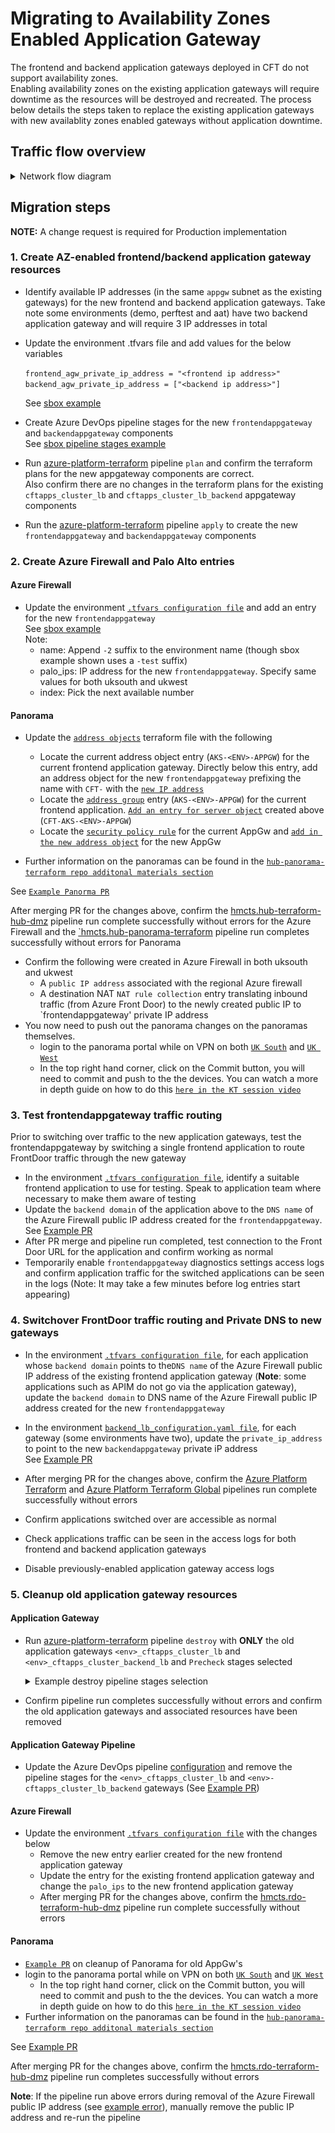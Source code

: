 # Migrating to Availability Zones Enabled Application Gateway  
The frontend and backend application gateways deployed in CFT do not support availability zones.  
Enabling availability zones on the existing application gateways will require downtime as the resources will be destroyed and recreated.  The process below details the steps taken to replace the existing application gateways with new availablity zones enabled gateways without application downtime.  

## Traffic flow overview  
  <details>
  <summary>Network flow diagram</summary>

![Validate Button](Images/app-gateway-migration.png)
  </details>

## Migration steps

**NOTE:** A change request is required for Production implementation

### 1. Create AZ-enabled frontend/backend application gateway resources

- Identify available IP addresses (in the same `appgw` subnet as the existing gateways) for the new frontend and backend application gateways. Take note some environments (demo, perftest and aat) have two backend application gateway and will require 3 IP addresses in total
- Update the environment <env>.tfvars file and add values for the below variables  
    
  `frontend_agw_private_ip_address = "<frontend ip address>"`  
  `backend_agw_private_ip_address = ["<backend ip address>"]`  
  
  See [sbox example](https://github.com/hmcts/azure-platform-terraform/blob/3088e61546dfc921b73540575ba67f40448fa9c1/environments/sbox/sbox.tfvars#L19)  


- Create Azure DevOps pipeline stages for the new `frontendappgateway` and `backendappgateway` components  
  See [sbox pipeline stages example](https://github.com/hmcts/azure-platform-terraform/blob/master/azure_pipeline.yaml#L47-L61)  
  
- Run [azure-platform-terraform](https://dev.azure.com/hmcts/CNP/_build?definitionId=235) pipeline `plan` and confirm the terraform plans for the new appgateway components are correct.  
  Also confirm there are no changes in the terraform plans for the existing `cftapps_cluster_lb` and `cftapps_cluster_lb_backend` appgateway components
- Run the [azure-platform-terraform](https://dev.azure.com/hmcts/CNP/_build?definitionId=235) pipeline `apply` to create the new `frontendappgateway` and `backendappgateway` components 

### 2. Create Azure Firewall and Palo Alto entries

#### Azure Firewall  
- Update the environment [`.tfvars configuration file`](https://github.com/hmcts/rdo-terraform-hub-dmz/tree/1b47237e07a759fb05c74adf749e4749d8f88b8c/env_tfvars) and add an entry for the new `frontendappgateway`  
  See [sbox example](https://github.com/hmcts/rdo-terraform-hub-dmz/blob/1b47237e07a759fb05c74adf749e4749d8f88b8c/env_tfvars/hub-sbox-int.tfvars#L59-L66)  
  Note:   
  - name: Append `-2` suffix to the environment name (though sbox example shown uses a `-test` suffix)  
  - palo_ips: IP address for the new `frontendappgateway`. Specify same values for both uksouth and ukwest
  - index: Pick the next available number
  
#### Panorama
- Update the [`address objects`](https://github.com/hmcts/hub-panorama-terraform/tree/master/components/configuration/groups/objects/address-objects) terraform file with the following
  - Locate the current address object entry (`AKS-<ENV>-APPGW`) for the current frontend application gateway. Directly below this entry, add an address object for the new `frontendappgateway` prefixing the name with `CFT-` with the [`new IP address`](https://github.com/hmcts/hub-panorama-terraform/pull/168/files#diff-0c42cd3d1ea545d1d517f97c83b27056c2ccb88b6c3b38ebc481e4efdf0cdd8a)
  - Locate the [`address group`](https://github.com/hmcts/hub-panorama-terraform/blob/master/components/configuration/groups/objects/address-groups/03-address-groups-nonprod.tf) entry (`AKS-<ENV>-APPGW`) for the current frontend application. [`Add an entry for server object`](https://github.com/hmcts/hub-panorama-terraform/pull/168/files#diff-526b80efaa7838cfbedc705a9fd7597d84ad49d04691315a8dcb88a611eea27d) created above (`CFT-AKS-<ENV>-APPGW`)
  - Locate the [`security policy rule`](https://github.com/hmcts/hub-panorama-terraform/blob/master/components/configuration/groups/policies/security-policy-rules/05-policy-rules-nonprod.tf) for the current AppGw and [`add in the new address object`](https://github.com/hmcts/hub-panorama-terraform/pull/168/files#diff-05ae6c1cde1822a3a1ab839cbd6f072c75bec4a02ffbbcee5cef83c19b0ed302) for the new AppGw

- Further information on the panoramas can be found in the [`hub-panorama-terraform repo additonal materials section`](https://github.com/hmcts/hub-panorama-terraform#additional-materials)

See [`Example Panorma PR`](https://github.com/hmcts/hub-panorama-terraform/pull/168)

After merging PR for the changes above, confirm the [hmcts.hub-terraform-hub-dmz](https://dev.azure.com/hmcts/PlatformOperations/_build?definitionId=226) pipeline run complete successfully without errors for the Azure Firewall
and the [`hmcts.hub-panorama-terraform](https://dev.azure.com/hmcts/PlatformOperations/_build?definitionId=527) pipeline run completes successfully without errors for Panorama
- Confirm the following were created in Azure Firewall in both uksouth and ukwest
  - A `public IP address` associated with the regional Azure firewall
  - A destination NAT `NAT rule collection` entry translating inbound traffic (from Azure Front Door) to the newly created public IP to `frontendappgateway' private IP address
- You now need to push out the panorama changes on the panoramas themselves.
  - login to the panorama portal while on VPN on both [`UK South`](https://panorama-prod-uks-0.platform.hmcts.net/) and [`UK West`](https://panorama-prod-ukw-0.platform.hmcts.net/)
  - In the top right hand corner, click on the Commit button, you will need to commit and push to the the devices. You can watch a more in depth guide on how to do this [`here in the KT session video`](https://cjscommonplatform.sharepoint.com/:v:/s/DTSPlatformOperationsTeam/EZxMJk7wOipBnXZX0YfKiTsBew4Niw-5EcaiqwvSXVp1Dw?e=zxWbI0)


### 3. Test frontendappgateway traffic routing 
Prior to switching over traffic to the new application gateways, test the frontendappgateway by switching a single frontend application to route FrontDoor traffic through the new gateway

- In the environment [`.tfvars configuration file`](https://github.com/hmcts/rdo-terraform-hub-dmz/tree/1b47237e07a759fb05c74adf749e4749d8f88b8c/env_tfvars), identify a suitable frontend application to use for testing. Speak to application team where necessary to make them aware of testing
- Update the `backend domain` of the application above to the `DNS name` of the Azure Firewall public IP address created for the `frontendappgateway`.  
  See [Example PR](https://github.com/hmcts/azure-platform-terraform/pull/1042)
- After PR merge and pipeline run completed, test connection to the Front Door URL for the application and confirm working as normal
- Temporarily enable `frontendappgateway` diagnostics settings access logs and confirm application traffic for the switched applications can be seen in the logs  (Note: It may take a few minutes before log entries start appearing)

### 4. Switchover FrontDoor traffic routing and Private DNS to new gateways
- In the environment [`.tfvars configuration file`](https://github.com/hmcts/azure-platform-terraform/blob/master/environments/), for each application whose `backend domain` points to the`DNS name` of the Azure Firewall public IP address of the existing frontend application gateway (**Note**: some applications such as APIM do not go via the application gateway), update the `backend domain` to DNS name of the Azure Firewall public IP address created for the new `frontendappgateway`    
- In the environment [`backend_lb_configuration.yaml file`](https://github.com/hmcts/azure-platform-terraform/tree/master/environments), for each gateway (some environments have two), update the `private_ip_address` to point to the new `backendappgateway` private iP address  
  See [Example PR](https://github.com/hmcts/azure-platform-terraform/pull/1049)    
  
- After merging PR for the changes above, confirm the [Azure Platform Terraform](https://dev.azure.com/hmcts/CNP/_build?definitionId=235) and [Azure Platform Terraform Global](https://dev.azure.com/hmcts/CNP/_build?definitionId=428) pipelines run complete successfully without errors  
- Confirm applications switched over are accessible as normal  
- Check applications traffic can be seen in the access logs for both frontend and backend application gateways  
- Disable previously-enabled application gateway access logs 
  
### 5. Cleanup old application gateway resources  

#### Application Gateway
- Run [azure-platform-terraform](https://dev.azure.com/hmcts/CNP/_build?definitionId=235) pipeline `destroy` with **ONLY** the old application gateways `<env>_cftapps_cluster_lb` and `<env>_cftapps_cluster_backend_lb` and `Precheck` stages selected  
  <details>
  <summary>Example destroy pipeline stages selection</summary>

  ![Validate Button](Images/old_gateways_destroy.png)
  </details>

- Confirm pipeline run completes successfully without errors and confirm the old application gateways and associated resources have been removed  

#### Application Gateway Pipeline 
- Update the Azure DevOps pipeline [configuration](https://github.com/hmcts/azure-platform-terraform/blob/master/azure_pipeline.yaml) and remove the pipeline stages for the `<env>_cftapps_cluster_lb` and `<env>-cftapps_cluster_lb_backend` gateways  (See [Example PR](https://github.com/hmcts/azure-platform-terraform/pull/1050/files#diff-ac7c0ec21b006c4edccc0f5da7fd89bc8bd73dc77ee8c6ec6b117bb39747416cL47-L62))

#### Azure Firewall
- Update the environment [`.tfvars configuration file`](https://github.com/hmcts/rdo-terraform-hub-dmz/tree/1b47237e07a759fb05c74adf749e4749d8f88b8c/env_tfvars) with the changes below  
  - Remove the new entry earlier created for the new frontend application gateway
  - Update the entry for the existing frontend application gateway and change the `palo_ips` to the new frontend application gateway
  - After merging PR for the changes above, confirm the [hmcts.rdo-terraform-hub-dmz](https://dev.azure.com/hmcts/PlatformOperations/_build?definitionId=226) pipeline run complete successfully without errors  

#### Panorama
- [`Example PR`](https://github.com/hmcts/hub-panorama-terraform/pull/171/files) on cleanup of Panorama for old AppGw's
- login to the panorama portal while on VPN on both [`UK South`](https://panorama-prod-uks-0.platform.hmcts.net/) and [`UK West`](https://panorama-prod-ukw-0.platform.hmcts.net/)
  - In the top right hand corner, click on the Commit button, you will need to commit and push to the the devices. You can watch a more in depth guide on how to do this [`here in the KT session video`](https://cjscommonplatform.sharepoint.com/:v:/s/DTSPlatformOperationsTeam/EZxMJk7wOipBnXZX0YfKiTsBew4Niw-5EcaiqwvSXVp1Dw?e=zxWbI0)
- Further information on the panoramas can be found in the [`hub-panorama-terraform repo additonal materials section`](https://github.com/hmcts/hub-panorama-terraform#additional-materials)
    
See [Example PR](https://github.com/hmcts/rdo-terraform-hub-dmz/pull/553)

After merging PR for the changes above, confirm the [hmcts.rdo-terraform-hub-dmz](https://dev.azure.com/hmcts/PlatformOperations/_build?definitionId=226) pipeline run completes successfully without errors  

**Note**: If the pipeline run above errors during removal of the Azure Firewall public IP address (see [example error](https://dev.azure.com/hmcts/PlatformOperations/_build/results?buildId=216441&view=logs&j=f2f45dd6-3c86-5d47-e566-a018bc1bfd27&t=c825a317-ded8-5e7b-e541-2086ac118932&s=846d4319-49ec-5071-69a8-bd43ffa774f6)), manually remove the public IP address and re-run the pipeline